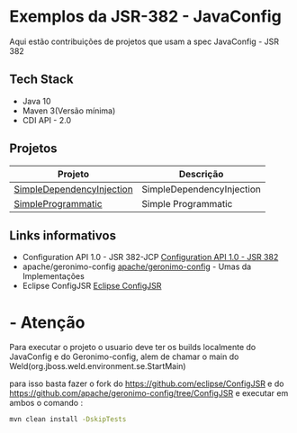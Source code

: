 # Exemplos da JSR-382 - JavaConfig
Aqui estão contribuições de projetos que usam a spec JavaConfig - JSR 382

## Tech Stack
* Java 10
* Maven 3(Versão mínima)
* CDI API - 2.0

## Projetos
Projeto         | Descrição
--------------- | -------------
[SimpleDependencyInjection](https://github.com/SouJava-Rio/soujava-rio-labs/tree/master/JSR-382-JavaConfig/SimpleDependencyInjection/javaconfig) | SimpleDependencyInjection
[SimpleProgrammatic](https://github.com/SouJava-Rio/soujava-rio-labs/tree/master/JSR-382-JavaConfig/SimpleProgrammatic/javaconfig) | Simple Programmatic 

## Links informativos

* Configuration API 1.0 - JSR 382-JCP [Configuration API 1.0 - JSR 382](https://jcp.org/en/jsr/detail?id=382)
* apache/geronimo-config [apache/geronimo-config]( https://github.com/apache/geronimo-config/tree/ConfigJSR) - Umas da Implementações
* Eclipse ConfigJSR [Eclipse ConfigJSR](https://github.com/eclipse/ConfigJSR)


# - Atenção

Para executar o projeto o usuario deve ter os builds localmente do JavaConfig e do Geronimo-config, alem de chamar o main do Weld(org.jboss.weld.environment.se.StartMain)

para isso basta fazer o fork do https://github.com/eclipse/ConfigJSR e do https://github.com/apache/geronimo-config/tree/ConfigJSR
e executar em ambos o comando :

```bash
mvn clean install -DskipTests
```
